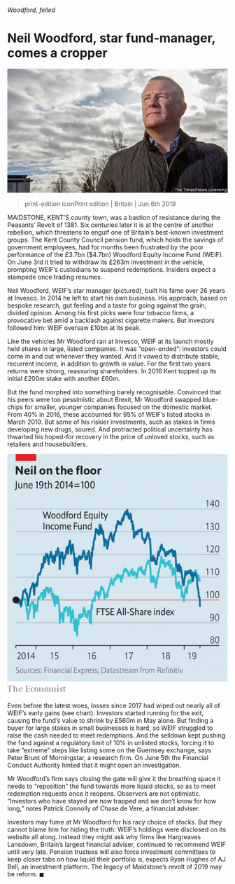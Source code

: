 ###### Woodford, felled

# Neil Woodford, star fund-manager, comes a cropper 

![image](images/20190608_BRP004_0.jpg) 

> print-edition iconPrint edition | Britain | Jun 6th 2019 

MAIDSTONE, KENT’S county town, was a bastion of resistance during the Peasants’ Revolt of 1381. Six centuries later it is at the centre of another rebellion, which threatens to engulf one of Britain’s best-known investment groups. The Kent County Council pension fund, which holds the savings of government employees, had for months been frustrated by the poor performance of the £3.7bn ($4.7bn) Woodford Equity Income Fund (WEIF). On June 3rd it tried to withdraw its £263m investment in the vehicle, prompting WEIF’s custodians to suspend redemptions. Insiders expect a stampede once trading resumes. 

Neil Woodford, WEIF’s star manager (pictured), built his fame over 26 years at Invesco. In 2014 he left to start his own business. His approach, based on bespoke research, gut feeling and a taste for going against the grain, divided opinion. Among his first picks were four tobacco firms, a provocative bet amid a backlash against cigarette makers. But investors followed him: WEIF oversaw £10bn at its peak. 

Like the vehicles Mr Woodford ran at Invesco, WEIF at its launch mostly held shares in large, listed companies. It was “open-ended”: investors could come in and out whenever they wanted. And it vowed to distribute stable, recurrent income, in addition to growth in value. For the first two years returns were strong, reassuring shareholders. In 2016 Kent topped up its initial £200m stake with another £60m. 

But the fund morphed into something barely recognisable. Convinced that his peers were too pessimistic about Brexit, Mr Woodford swapped blue-chips for smaller, younger companies focused on the domestic market. From 40% in 2016, these accounted for 95% of WEIF’s listed stocks in March 2019. But some of his riskier investments, such as stakes in firms developing new drugs, soured. And protracted political uncertainty has thwarted his hoped-for recovery in the price of unloved stocks, such as retailers and housebuilders. 

![image](images/20190608_BRC212.png) 

Even before the latest woes, losses since 2017 had wiped out nearly all of WEIF’s early gains (see chart). Investors started running for the exit, causing the fund’s value to shrink by £560m in May alone. But finding a buyer for large stakes in small businesses is hard, so WEIF struggled to raise the cash needed to meet redemptions. And the selldown kept pushing the fund against a regulatory limit of 10% in unlisted stocks, forcing it to take “extreme” steps like listing some on the Guernsey exchange, says Peter Brunt of Morningstar, a research firm. On June 5th the Financial Conduct Authority hinted that it might open an investigation. 

Mr Woodford’s firm says closing the gate will give it the breathing space it needs to “reposition” the fund towards more liquid stocks, so as to meet redemption requests once it reopens. Observers are not optimistic. “Investors who have stayed are now trapped and we don’t know for how long,” notes Patrick Connolly of Chase de Vere, a financial adviser. 

Investors may fume at Mr Woodford for his racy choice of stocks. But they cannot blame him for hiding the truth: WEIF’s holdings were disclosed on its website all along. Instead they might ask why firms like Hargreaves Lansdown, Britain’s largest financial adviser, continued to recommend WEIF until very late. Pension trustees will also force investment committees to keep closer tabs on how liquid their portfolio is, expects Ryan Hughes of AJ Bell, an investment platform. The legacy of Maidstone’s revolt of 2019 may be reform. ◼ 


